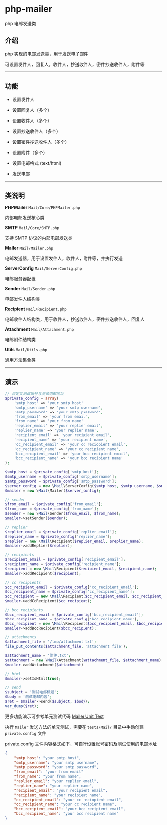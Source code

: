 # php-mailer

php 电邮发送类

## 介绍

php 实现的电邮发送类，用于发送电子邮件

可设置发件人，回复人，收件人，抄送收件人，密件抄送收件人，附件等

---

## 功能

- 设置发件人

- 设置回复人（多个）

- 设置收件人（多个）

- 设置抄送收件人（多个）

- 设置密件抄送收件人（多个）

- 设置附件（多个）

- 设置电邮格式 (text/html)

- 发送电邮

---

## 类说明

**PHPMailer** `Mail/Core/PHPMailer.php`

内部电邮发送核心类

**SMTP** `Mail/Core/SMTP.php`

支持 SMTP 协议的内部电邮发送类

**Mailer** `Mail/Mailer.php`

电邮发送器，用于设置发件人，收件人，附件等，并执行发送

**ServerConfig** `Mail/ServerConfig.php`

电邮服务器配置

**Sender** `Mail/Sender.php`

电邮发件人结构类

**Recipient** `Mail/Recipient.php`

电邮收件人结构类，用于收件人，抄送收件人，密件抄送收件人，回复人

**Attachment** `Mail/Attachment.php`

电邮附件结构类

**Utils** `Mail/Utils.php`

通用方法集合类

---

## 演示

```php
// 自定义测试账号与测试电邮地址
$private_config = array(
    'smtp_host' => 'your smtp host',
    'smtp_username' => 'your smtp username',
    'smtp_password' => 'your smtp password',
    'from_email' => 'your from email',
    'from_name' => 'your from name',
    'replier_email' => 'your replier email',
    'replier_name' => 'your replier name',
    'recipient_email' => 'your recipient email',
    'recipient_name' => 'your recipient name',
    'cc_recipient_email' => 'your cc reciopient email',
    'cc_recipient_name' => 'your cc recipient name',
    'bcc_recipient_email' => 'your bcc recipient email',
    'bcc_recipient_name' => 'your bcc recipient name'
);

$smtp_host = $private_config['smtp_host'];
$smtp_username = $private_config['smtp_username'];
$smtp_password = $private_config['smtp_password'];
$server_config = new \Mail\ServerConfig($smtp_host, $smtp_username, $smtp_password);
$mailer = new \Mail\Mailer($server_config);

// sender
$from_email = $private_config['from_email'];
$from_name = $private_config['from_name'];
$sender = new \Mail\Sender($from_email, $from_name);
$mailer->setSender($sender);

// replier
$replier_email = $private_config['replier_email'];
$replier_name = $private_config['replier_name'];
$replier = new \Mail\Recipient($replier_email, $replier_name);
$mailer->addReplier($replier);

// recipients
$recipient_email = $private_config['recipient_email'];
$recipient_name = $private_config['recipient_name'];
$recipient = new \Mail\Recipient($recipient_email, $recipient_name);
$mailer->addRecipient($recipient);

// cc recipients
$cc_recipient_email = $private_config['cc_recipient_email'];
$cc_recipient_name = $private_config['cc_recipient_name'];
$cc_recipient = new \Mail\Recipient($cc_recipient_email, $cc_recipient_name);
$mailer->addCcRecipient($cc_recipient);

// bcc recipients
$bcc_recipient_email = $private_config['bcc_recipient_email'];
$bcc_recipient_name = $private_config['bcc_recipient_name'];
$bcc_recipient = new \Mail\Recipient($bcc_recipient_email, $bcc_recipient_name);
$mailer->addBccRecipient($bcc_recipient);

// attachments
$attachment_file = '/tmp/attachment.txt';
file_put_contents($attachment_file, 'attachment file');

$attachment_name = '附件.txt';
$attachment = new \Mail\Attachment($attachment_file, $attachment_name);
$mailer->addAttachment($attachment);

// html
$mailer->setIsHtml(true);

// send
$subject = '测试电邮标题';
$body = '测试电邮内容';
$ret = $mailer->send($subject, $body);
var_dump($ret);
```

更多功能演示可参考单元测试代码 [Mailer Unit Test](<https://github.com/xfdipzone/php-program/tree/master/tests/Mail>)

执行 `Mailer` 发送方法的单元测试，需要在 `tests/Mail/` 目录中手动创建 `private.config` 文件

private.config 文件内容格式如下，可自行设置账号密码及测试使用的电邮地址

```json
{
    "smtp_host": "your smtp host",
    "smtp_username": "your smtp username",
    "smtp_password": "your smtp password",
    "from_email": "your from email",
    "from_name": "your from name",
    "replier_email": "your replier email",
    "replier_name": "your replier name",
    "recipient_email": "your recipient email",
    "recipient_name": "your recipient name",
    "cc_recipient_email": "your cc reciopient email",
    "cc_recipient_name": "your cc recipient name",
    "bcc_recipient_email": "your bcc recipient email",
    "bcc_recipient_name": "your bcc recipient name"
}
```
